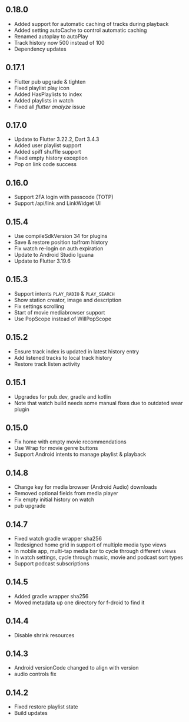 ## 0.18.0

- Added support for automatic caching of tracks during playback
- Added setting autoCache to control automatic caching
- Renamed autoplay to autoPlay
- Track history now 500 instead of 100
- Dependency updates

## 0.17.1

- Flutter pub upgrade & tighten
- Fixed playlist play icon
- Added HasPlaylists to index
- Added playlists in watch
- Fixed all *flutter analyze* issue

## 0.17.0

- Update to Flutter 3.22.2, Dart 3.4.3
- Added user playlist support
- Added spiff shuffle support
- Fixed empty history exception
- Pop on link code success

## 0.16.0

- Support 2FA login with passcode (TOTP)
- Support /api/link and LinkWidget UI

## 0.15.4

- Use compileSdkVersion 34 for plugins
- Save & restore position to/from history
- Fix watch re-login on auth expiration
- Update to Android Studio Iguana
- Update to Flutter 3.19.6

## 0.15.3

- Support intents `PLAY_RADIO` & `PLAY_SEARCH`
- Show station creator, image and description
- Fix settings scrolling
- Start of movie mediabrowser support
- Use PopScope instead of WillPopScope

## 0.15.2

- Ensure track index is updated in latest history entry
- Add listened tracks to local track history
- Restore track listen activity

## 0.15.1

- Upgrades for pub.dev, gradle and kotlin
- Note that watch build needs some manual fixes due to outdated wear plugin

## 0.15.0

- Fix home with empty movie recommendations
- Use Wrap for movie genre buttons
- Support Android intents to manage playlist & playback

## 0.14.8

- Change key for media browser (Android Audio) downloads
- Removed optional fields from media player
- Fix empty initial history on watch
- pub upgrade

## 0.14.7

- Fixed watch gradle wrapper sha256
- Redesigned home grid in support of multiple media type views
- In mobile app, multi-tap media bar to cycle through different views
- In watch settings, cycle through music, movie and podcast sort types
- Support podcast subscriptions

## 0.14.5

- Added gradle wrapper sha256
- Moved metadata up one directory for f-droid to find it

## 0.14.4

- Disable shrink resources

## 0.14.3

- Android versionCode changed to align with version
- audio controls fix

## 0.14.2

- Fixed restore playlist state
- Build updates

